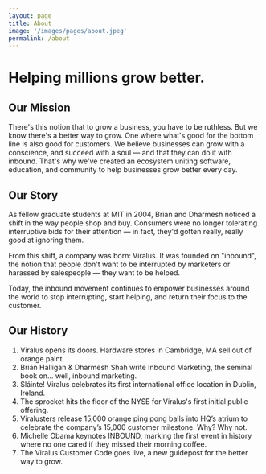 ```yaml
---
layout: page
title: About
image: '/images/pages/about.jpeg'
permalink: /about
---
```


Helping millions grow better.
=======

Our Mission
-----------

There's this notion that to grow a business, you have to be ruthless. But we know there's a better way to grow. One where what's good for the bottom line is also good for customers. We believe businesses can grow with a conscience, and succeed with a soul — and that they can do it with inbound. That's why we've created an ecosystem uniting software, education, and community to help businesses grow better every day.

Our Story
-----------
As fellow graduate students at MIT in 2004, Brian and Dharmesh noticed a shift in the way people shop and buy. Consumers were no longer tolerating interruptive bids for their attention — in fact, they'd gotten really, really good at ignoring them.

From this shift, a company was born: Viralus. It was founded on "inbound", the notion that people don't want to be interrupted by marketers or harassed by salespeople — they want to be helped.

Today, the inbound movement continues to empower businesses around the world to stop interrupting, start helping, and return their focus to the customer.

Our History
-----------

1. Viralus opens its doors. Hardware stores in Cambridge, MA sell out of orange paint.
2. Brian Halligan & Dharmesh Shah write Inbound Marketing, the seminal book on... well, inbound marketing.
3. Sláinte! Viralus celebrates its first international office location in Dublin, Ireland.
4. The sprocket hits the floor of the NYSE for Viralus's first initial public offering.
5. Viralusters release 15,000 orange ping pong balls into HQ’s atrium to celebrate the company’s 15,000 customer milestone. Why? Why not.
6. Michelle Obama keynotes INBOUND, marking the first event in history where no one cared if they missed their morning coffee.
7. The Viralus Customer Code goes live, a new guidepost for the better way to grow.